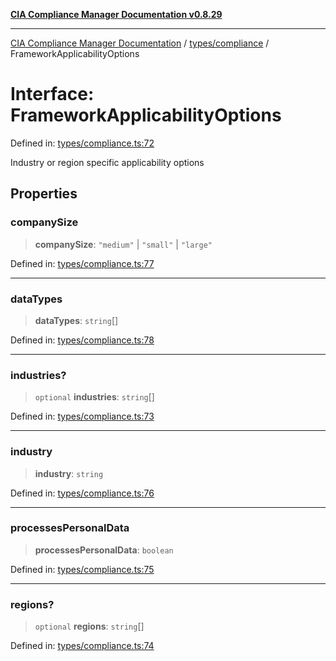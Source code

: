 [**CIA Compliance Manager Documentation v0.8.29**](../../../README.md)

***

[CIA Compliance Manager Documentation](../../../modules.md) / [types/compliance](../README.md) / FrameworkApplicabilityOptions

# Interface: FrameworkApplicabilityOptions

Defined in: [types/compliance.ts:72](https://github.com/Hack23/cia-compliance-manager/blob/5836b4c74e2010cd05eca63c0016fd711c628ec9/src/types/compliance.ts#L72)

Industry or region specific applicability options

## Properties

### companySize

> **companySize**: `"medium"` \| `"small"` \| `"large"`

Defined in: [types/compliance.ts:77](https://github.com/Hack23/cia-compliance-manager/blob/5836b4c74e2010cd05eca63c0016fd711c628ec9/src/types/compliance.ts#L77)

***

### dataTypes

> **dataTypes**: `string`[]

Defined in: [types/compliance.ts:78](https://github.com/Hack23/cia-compliance-manager/blob/5836b4c74e2010cd05eca63c0016fd711c628ec9/src/types/compliance.ts#L78)

***

### industries?

> `optional` **industries**: `string`[]

Defined in: [types/compliance.ts:73](https://github.com/Hack23/cia-compliance-manager/blob/5836b4c74e2010cd05eca63c0016fd711c628ec9/src/types/compliance.ts#L73)

***

### industry

> **industry**: `string`

Defined in: [types/compliance.ts:76](https://github.com/Hack23/cia-compliance-manager/blob/5836b4c74e2010cd05eca63c0016fd711c628ec9/src/types/compliance.ts#L76)

***

### processesPersonalData

> **processesPersonalData**: `boolean`

Defined in: [types/compliance.ts:75](https://github.com/Hack23/cia-compliance-manager/blob/5836b4c74e2010cd05eca63c0016fd711c628ec9/src/types/compliance.ts#L75)

***

### regions?

> `optional` **regions**: `string`[]

Defined in: [types/compliance.ts:74](https://github.com/Hack23/cia-compliance-manager/blob/5836b4c74e2010cd05eca63c0016fd711c628ec9/src/types/compliance.ts#L74)
